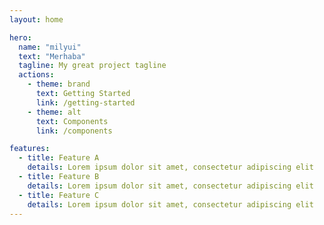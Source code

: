 ```yaml
---
layout: home

hero:
  name: "milyui"
  text: "Merhaba"
  tagline: My great project tagline
  actions:
    - theme: brand
      text: Getting Started
      link: /getting-started
    - theme: alt
      text: Components
      link: /components

features:
  - title: Feature A
    details: Lorem ipsum dolor sit amet, consectetur adipiscing elit
  - title: Feature B
    details: Lorem ipsum dolor sit amet, consectetur adipiscing elit
  - title: Feature C
    details: Lorem ipsum dolor sit amet, consectetur adipiscing elit
---
```

